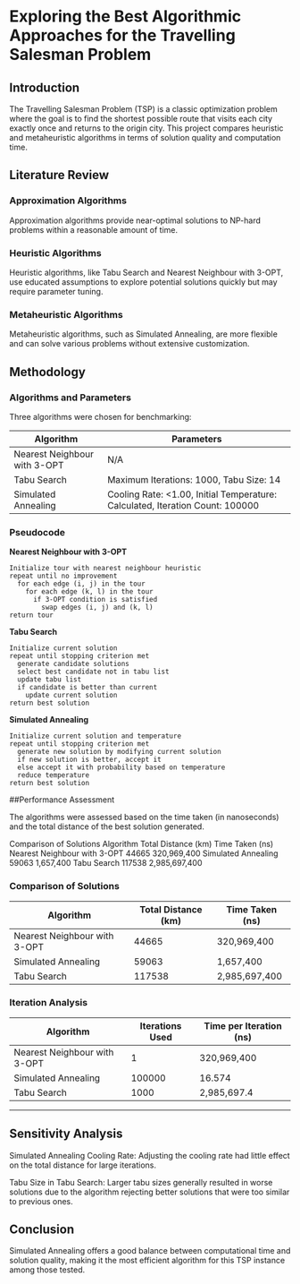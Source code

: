 # Exploring the Best Algorithmic Approaches for the Travelling Salesman Problem

## Introduction
The Travelling Salesman Problem (TSP) is a classic optimization problem where the goal is to find the shortest possible route that visits each city exactly once and returns to the origin city. This project compares heuristic and metaheuristic algorithms in terms of solution quality and computation time.

## Literature Review
### Approximation Algorithms
Approximation algorithms provide near-optimal solutions to NP-hard problems within a reasonable amount of time.

### Heuristic Algorithms
Heuristic algorithms, like Tabu Search and Nearest Neighbour with 3-OPT, use educated assumptions to explore potential solutions quickly but may require parameter tuning.

### Metaheuristic Algorithms
Metaheuristic algorithms, such as Simulated Annealing, are more flexible and can solve various problems without extensive customization.

## Methodology
### Algorithms and Parameters
Three algorithms were chosen for benchmarking:

| Algorithm                  | Parameters                                    |
|----------------------------|-----------------------------------------------|
| Nearest Neighbour with 3-OPT | N/A                                         |
| Tabu Search                | Maximum Iterations: 1000, Tabu Size: 14       |
| Simulated Annealing        | Cooling Rate: <1.00, Initial Temperature: Calculated, Iteration Count: 100000 |

### Pseudocode
**Nearest Neighbour with 3-OPT**
```plaintext
Initialize tour with nearest neighbour heuristic
repeat until no improvement
  for each edge (i, j) in the tour
    for each edge (k, l) in the tour
      if 3-OPT condition is satisfied
        swap edges (i, j) and (k, l)
return tour
```

**Tabu Search**
```plaintext
Initialize current solution
repeat until stopping criterion met
  generate candidate solutions
  select best candidate not in tabu list
  update tabu list
  if candidate is better than current
    update current solution
return best solution
```

**Simulated Annealing**
```plaintext
Initialize current solution and temperature
repeat until stopping criterion met
  generate new solution by modifying current solution
  if new solution is better, accept it
  else accept it with probability based on temperature
  reduce temperature
return best solution
```

##Performance Assessment

The algorithms were assessed based on the time taken (in nanoseconds) and the total distance of the best solution generated.

Comparison of Solutions
Algorithm	Total Distance (km)	Time Taken (ns)
Nearest Neighbour with 3-OPT	44665	320,969,400
Simulated Annealing	59063	1,657,400
Tabu Search	117538	2,985,697,400

### Comparison of Solutions
| Algorithm                     | Total Distance (km) | Time Taken (ns)   |
|-------------------------------|----------------------|---------------------|
| Nearest Neighbour with 3-OPT | 44665                | 320,969,400         |
| Simulated Annealing           | 59063                | 1,657,400           |
| Tabu Search                   | 117538               | 2,985,697,400       |

### Iteration Analysis
| Algorithm                     | Iterations Used | Time per Iteration (ns) |
|-------------------------------|-----------------|-------------------------|
| Nearest Neighbour with 3-OPT | 1               | 320,969,400             |
| Simulated Annealing           | 100000          | 16.574                  |
| Tabu Search                   | 1000            | 2,985,697.4             |

---

## Sensitivity Analysis

Simulated Annealing Cooling Rate: Adjusting the cooling rate had little effect on the total distance for large iterations.

Tabu Size in Tabu Search: Larger tabu sizes generally resulted in worse solutions due to the algorithm rejecting better solutions that were too similar to previous ones.

## Conclusion
Simulated Annealing offers a good balance between computational time and solution quality, making it the most efficient algorithm for this TSP instance among those tested.


